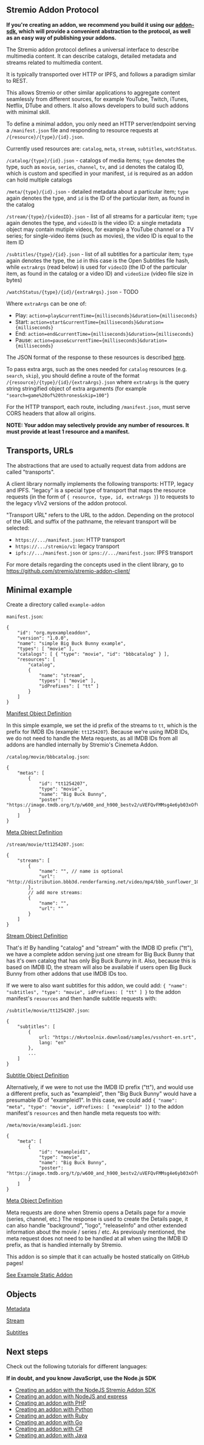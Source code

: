
## Stremio Addon Protocol

**If you're creating an addon, we recommend you build it using our [addon-sdk](https://github.com/Stremio/stremio-addon-sdk), which will provide a convenient abstraction to the protocol, as well as an easy way of publishing your addons.**

The Stremio addon protocol defines a universal interface to describe multimedia content. It can describe catalogs, detailed metadata and streams related to multimedia content.

It is typically transported over HTTP or IPFS, and follows a paradigm similar to REST.

This allows Stremio or other similar applications to aggregate content seamlessly from different sources, for example YouTube, Twitch, iTunes, Netflix, DTube and others. It also allows developers to build such addons with minimal skill.

To define a minimal addon, you only need an HTTP server/endpoint serving a `/manifest.json` file and responding to resource requests at `/{resource}/{type}/{id}.json`.

Currently used resources are: `catalog`, `meta`, `stream`, `subtitles`, `watchStatus`.

`/catalog/{type}/{id}.json` - catalogs of media items; `type` denotes the type, such as `movie`, `series`, `channel`, `tv`, and `id` denotes the catalog ID, which is custom and specified in your manifest, `id` is required as an addon can hold multiple catalogs

`/meta/{type}/{id}.json` - detailed metadata about a particular item; `type` again denotes the type, and `id` is the ID of the particular item, as found in the catalog

`/stream/{type}/{videoID}.json` - list of all streams for a particular item; `type` again denotes the type, and `videoID` is the video ID: a single metadata object may contain mutiple videos, for example a YouTube channel or a TV series; for single-video items (such as movies), the video ID is equal to the item ID

`/subtitles/{type}/{id}.json` - list of all subtitles for a particular item; `type` again denotes the type, the `id` in this case is the Open Subtitles file hash, while `extraArgs` (read below) is used for `videoID` (the ID of the particular item, as found in the catalog or a video ID) and `videoSize` (video file size in bytes)

`/watchStatus/{type}/{id}/{extraArgs}.json` - TODO

Where `extraArgs` can be one of:
- Play: `action=play&currentTime={milliseconds}&duration={milliseconds}`
- Start: `action=start&currentTime={milliseconds}&duration={milliseconds}`
- End: `action=end&currentTime={milliseconds}&duration={milliseconds}`
- Pause: `action=pause&currentTime={milliseconds}&duration={milliseconds}`

The JSON format of the response to these resources is described [here](./api/responses/).

To pass extra args, such as the ones needed for `catalog` resources (e.g. `search`, `skip`), you should define a route of the format `/{resource}/{type}/{id}/{extraArgs}.json` where `extraArgs` is the query string stringified object of extra arguments (for example `"search=game%20of%20thrones&skip=100"`)

For the HTTP transport, each route, including `/manifest.json`, must serve CORS headers that allow all origins.

**NOTE: Your addon may selectively provide any number of resources. It must provide at least 1 resource and a manifest.**

## Transports, URLs

The abstractions that are used to actually request data from addons are called "transports".

A client library normally implements the following transports: HTTP, legacy and IPFS. "legacy" is a special type of transport that maps the resource requests (in the form of `{ resource, type, id, extraArgs }`) to requests to the legacy v1/v2 versions of the addon protocol.

"Transport URL" refers to the URL to the addon. Depending on the protocol of the URL and suffix of the pathname, the relevant transport will be selected:

* `https://.../manifest.json`: HTTP transport
* `https://.../stremio/v1`: legacy transport
* `ipfs://.../manifest.json` or `ipns://.../manifest.json`: IPFS transport

For more details regarding the concepts used in the client library, go to https://github.com/stremio/stremio-addon-client/

## Minimal example

Create a directory called `example-addon`


`manifest.json`:

```
{
    "id": "org.myexampleaddon",
    "version": "1.0.0",
    "name": "simple Big Buck Bunny example",
    "types": [ "movie" ],
    "catalogs": [ { "type": "movie", "id": "bbbcatalog" } ],
    "resources": [
        "catalog",
        {
            "name": "stream",
            "types": [ "movie" ],
            "idPrefixes": [ "tt" ]
        }
    ]
}
```

[Manifest Object Definition](./api/responses/manifest.md)

In this simple example, we set the id prefix of the streams to `tt`, which is the prefix for IMDB IDs (example: `tt1254207`).
Because we're using IMDB IDs, we do not need to handle the Meta requests, as all IMDB IDs from all addons are handled
internally by Stremio's Cinemeta Addon.


`/catalog/movie/bbbcatalog.json`:

```
{
    "metas": [
        {
            "id": "tt1254207",
            "type": "movie",
            "name": "Big Buck Bunny",
            "poster": "https://image.tmdb.org/t/p/w600_and_h900_bestv2/uVEFQvFMMsg4e6yb03xOfVsDz4o.jpg"
        }
    ]
}
```

[Meta Object Definition](./api/responses/meta.md)


`/stream/movie/tt1254207.json`:

```
{
    "streams": [
        {
            "name": "", // name is optional
            "url": "http://distribution.bbb3d.renderfarming.net/video/mp4/bbb_sunflower_1080p_30fps_normal.mp4"
        },
        // add more streams:
        {
            "name": "",
            "url": ""
        }
    ]
}
```

[Stream Object Definition](./api/responses/stream.md)

That's it! By handling "catalog" and "stream" with the IMDB ID prefix ("tt"), we have a complete addon serving just one stream
for Big Buck Bunny that has it's own catalog that has only Big Buck Bunny in it. Also, because this is based on IMDB ID, the
stream will also be available if users open Big Buck Bunny from other addons that use IMDB IDs too.


If we were to also want subtitles for this addon, we could add: `{ "name": "subtitles", "type": "movie", idPrefixes: [ "tt" ] }`
to the addon manifest's `resources` and then handle subtitle requests with:

`/subtitle/movie/tt1254207.json`:

```
{
    "subtitles": [
        {
            url: "https://mkvtoolnix.download/samples/vsshort-en.srt",
            lang: "en"
        },
        ...
    ]
}
```

[Subtitle Object Definition](./api/responses/subtitles.md)


Alternatively, if we were to not use the IMDB ID prefix ("tt"), and would use a different prefix, such as "exampleid", then "Big Buck
Bunny" would have a presumable ID of "exampleid1". In this case, we could add `{ "name": "meta", "type": "movie", idPrefixes: [ "exampleid" ]}`
to the addon manifest's `resources` and then handle meta requests too with:


`/meta/movie/exampleid1.json`:

```
{
    "meta": [
        {
            "id": "exampleid1",
            "type": "movie",
            "name": "Big Buck Bunny",
            "poster": "https://image.tmdb.org/t/p/w600_and_h900_bestv2/uVEFQvFMMsg4e6yb03xOfVsDz4o.jpg"
        }
    ]
}
```

[Meta Object Definition](./api/responses/meta.md)

Meta requests are done when Stremio opens a Details page for a movie (series, channel, etc.) The response is used to create the Details page, it can also handle "background", "logo", "releaseInfo" and other extended information about the movie / series / etc. As previously mentioned, the meta request does not need to be handled at all when using the IMDB
ID prefix, as that is handled internally by Stremio.


This addon is so simple that it can actually be hosted statically on GitHub pages!

[See Example Static Addon](https://github.com/Stremio/stremio-static-addon-example)


## Objects

[Metadata](./api/responses/meta.md)

[Stream](./api/responses/stream.md)

[Subtitles](./api/responses/subtitles.md)


## Next steps

Check out the following tutorials for different languages:

**If in doubt, and you know JavaScript, use the Node.js SDK**

* [Creating an addon with the NodeJS Stremio Addon SDK](https://github.com/Stremio/addon-helloworld)
* [Creating an addon with NodeJS and express](https://github.com/Stremio/addon-helloworld-express)
* [Creating an addon with PHP](https://github.com/Stremio/stremio-php-addon-example)
* [Creating an addon with Python](https://github.com/stremio/addon-helloworld-python)
* [Creating an addon with Ruby](https://github.com/stremio/addon-helloworld-ruby)
* [Creating an addon with Go](https://github.com/stremio/addon-helloworld-go)
* [Creating an addon with C#](https://github.com/stremio/addon-helloworld-csharp)
* [Creating an addon with Java](https://github.com/stremio/addon-helloworld-java)
